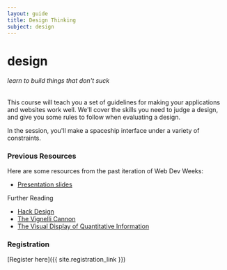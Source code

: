 ```yaml
---
layout: guide
title: Design Thinking
subject: design
---
```


# design

###### learn to build things that don't suck

This course will teach you a set of guidelines for making your applications and websites work well. We'll cover the skills you need to judge a design, and give you some rules to follow when evaluating a design.

In the session, you'll make a spaceship interface under a variety of constraints.

### Previous Resources

Here are some resources from the past iteration of Web Dev Weeks:

- [Presentation slides](https://drive.google.com/file/d/0B0-bUe9GLbYQNXJ5ZVpoYjhMWlE/edit?usp=sharing)

Further Reading

- [Hack Design](https://hackdesign.org/)
- [The Vignelli Cannon](http://www.vignelli.com/canon.pdf)
- [The Visual Display of Quantitative Information](http://www.amazon.com/The-Visual-Display-Quantitative-Information/dp/0961392142)

### Registration

[Register here]({{ site.registration_link }})
